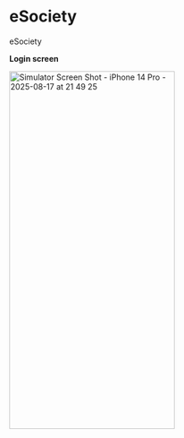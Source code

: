 # eSociety
eSociety

**Login screen**  


<img width="296" height="639" alt="Simulator Screen Shot - iPhone 14 Pro - 2025-08-17 at 21 49 25" src="https://github.com/user-attachments/assets/d2c0a042-6568-462d-89a3-c74d761101c7" />

